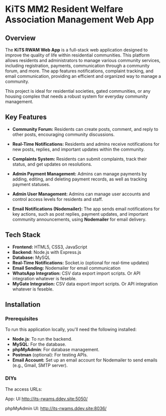 # KiTS MM2 Resident Welfare Association Management Web App

## Overview

The **KiTS RWAM Web App** is a full-stack web application designed to improve the quality of life within residential communities. This platform allows residents and administrators to manage various community services, including registration, payments, communication through a community forum, and more. The app features notifications, complaint tracking, and email communication, providing an efficient and organized way to manage a community.

This project is ideal for residential societies, gated communities, or any housing complex that needs a robust system for everyday community management.

## Key Features

- **Community Forum:** Residents can create posts, comment, and reply to other posts, encouraging community discussions.

- **Real-Time Notifications:** Residents and admins receive notifications for new posts, replies, and important updates within the community.

- **Complaints System:** Residents can submit complaints, track their status, and get updates on resolutions.

- **Admin Payment Management:** Admins can manage payments by adding, editing, and deleting payment records, as well as tracking payment statuses.

- **Admin User Management:** Admins can manage user accounts and control access levels for residents and staff.

- **Email Notifications (Nodemailer):** The app sends email notifications for key actions, such as post replies, payment updates, and important community announcements, using **Nodemailer** for email delivery.

## Tech Stack

- **Frontend:** HTML5, CSS3, JavaScript
- **Backend:** Node.js with Express.js
- **Database:** MySQL
- **Real-Time Notifications:** Socket.io (optional for real-time updates)
- **Email Sending:** Nodemailer for email communication
- **WhatsApp Integration:** CSV data export import scripts. Or API integration whatever is feseble.
- **MyGate Integration:** CSV data export import scripts. Or API integration whatever is feseble.

## Installation

### Prerequisites

To run this application locally, you'll need the following installed:

- **Node.js**: To run the backend.
- **MySQL**: For the database.
- **phpMyAdmin**: For database management.
- **Postman** (optional): For testing APIs.
- **Email Account:** Set up an email account for Nodemailer to send emails (e.g., Gmail, SMTP server).

### DIYs

The access URLs:

App: UI http://its-rwams.ddev.site:5050/

phpMyAdmin UI: http://its-rwams.ddev.site:8036/


